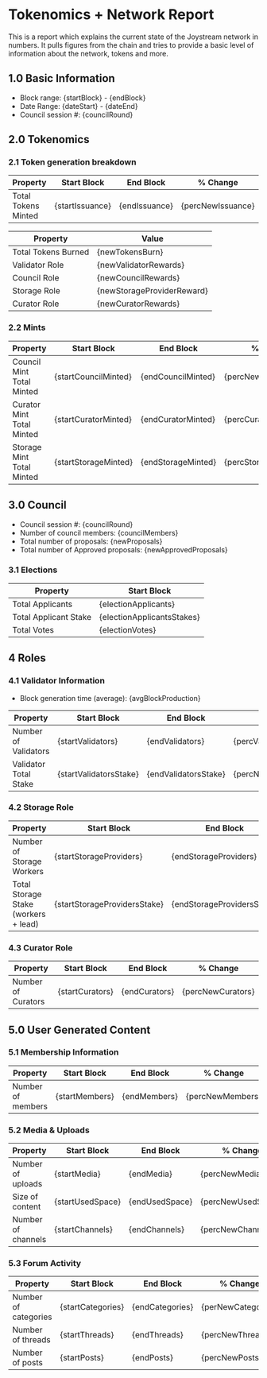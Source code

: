 # Tokenomics + Network Report
This is a report which explains the current state of the Joystream network in numbers. It pulls figures from the chain and tries to provide a basic level of information about the network, tokens and more.

## 1.0 Basic Information
* Block range: {startBlock} - {endBlock}
* Date Range: {dateStart} - {dateEnd}
* Council session #: {councilRound}

## 2.0 Tokenomics
### 2.1 Token generation breakdown
| Property            | Start Block | End Block | % Change |
|---------------------|--------------|--------------|----------|
| Total Tokens Minted |  {startIssuance} | {endIssuance} | {percNewIssuance} |

| Property            | Value        |
|---------------------|--------------|
| Total Tokens Burned | {newTokensBurn} | 
| Validator Role      |  {newValidatorRewards}            | 
| Council Role        | {newCouncilRewards}             | 
| Storage Role        | {newStorageProviderReward}             | 
| Curator Role        | {newCuratorRewards}             | 



### 2.2 Mints
| Property                    | Start Block           | End Block | % Change |
|-----------------------------|-----------------------|--------------|----------|
| Council Mint Total Minted   | {startCouncilMinted}  |  {endCouncilMinted} |{percNewCouncilMinted}          |
| Curator Mint Total Minted   |  {startCuratorMinted} | {endCuratorMinted}| {percCuratorMinted}          |
| Storage Mint Total Minted   |  {startStorageMinted} |  {endStorageMinted}            |  {percStorageMinted}        |

## 3.0 Council
* Council session #: {councilRound}
* Number of council members: {councilMembers}
* Total number of proposals: {newProposals}
* Total number of Approved proposals: {newApprovedProposals}

### 3.1 Elections
| Property                    | Start Block                |
|-----------------------------|----------------------------|
| Total Applicants            |{electionApplicants}        |
| Total Applicant Stake       |{electionApplicantsStakes}  |
| Total Votes                 |{electionVotes}             |

## 4 Roles
### 4.1 Validator Information
* Block generation time (average): {avgBlockProduction}

| Property                    | Start Block | End Block | % Change |
|-----------------------------|--------------|--------------|----------|
| Number of Validators       |  {startValidators} | {endValidators} | {percValidators} |
| Validator Total Stake       | {startValidatorsStake} | {endValidatorsStake} | {percNewValidatorsStake} |


### 4.2 Storage Role
| Property                | Start Block | End Block | % Change |
|-------------------------|--------------|--------------|----------|
| Number of Storage Workers | {startStorageProviders}  |  {endStorageProviders} | {percNewStorageProviders} |
| Total Storage Stake (workers + lead)  | {startStorageProvidersStake} |  {endStorageProvidersStake} | {percNewStorageProviderStake} |

### 4.3 Curator Role
| Property                | Start Block | End Block | % Change |
|-------------------------|--------------|--------------|----------|
| Number of Curators      | {startCurators} | {endCurators} | {percNewCurators} |

## 5.0 User Generated Content
### 5.1 Membership Information
| Property          | Start Block | End Block | % Change |
|-------------------|--------------|--------------|----------|
| Number of members | {startMembers}|  {endMembers} | {percNewMembers} |

### 5.2 Media & Uploads
| Property                | Start Block | End Block | % Change |
|-------------------------|--------------|--------------|----------|
| Number of uploads       | {startMedia} | {endMedia}  |  {percNewMedia} |
| Size of content         |  {startUsedSpace} |  {endUsedSpace} | {percNewUsedSpace}          |
| Number of channels      |  {startChannels} | {endChannels} | {percNewChannels} |

### 5.3 Forum Activity
| Property          | Start Block | End Block | % Change |
|-------------------|--------------|--------------|----------|
| Number of categories | {startCategories} | {endCategories} | {perNewCategories}         |
| Number of threads    | {startThreads}| {endThreads} | {percNewThreads}         |
| Number of posts      | {startPosts} | {endPosts}            |  {percNewPosts}        |